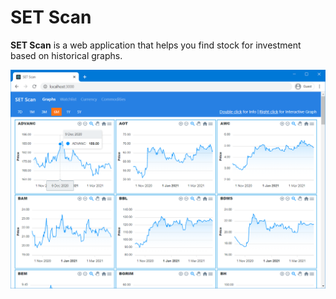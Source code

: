 # SET Scan

**SET Scan** is a web application that helps you find stock for investment based on historical graphs.

![Screenshot](screenshot.png)
